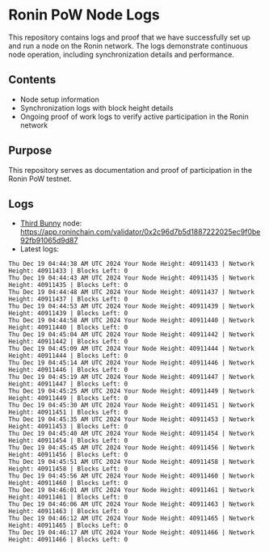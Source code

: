 # Ronin PoW Node Logs

This repository contains logs and proof that we have successfully set up and run a node on the Ronin network. The logs demonstrate continuous node operation, including synchronization details and performance.

## Contents

- Node setup information
- Synchronization logs with block height details
- Ongoing proof of work logs to verify active participation in the Ronin network

## Purpose

This repository serves as documentation and proof of participation in the Ronin PoW testnet.

## Logs

- [Third Bunny](https://thirdbunny.xyz/) node: https://app.roninchain.com/validator/0x2c96d7b5d1887222025ec9f0be92fb91065d9d87
- Latest logs:
```
Thu Dec 19 04:44:38 AM UTC 2024 Your Node Height: 40911433 | Network Height: 40911433 | Blocks Left: 0
Thu Dec 19 04:44:43 AM UTC 2024 Your Node Height: 40911435 | Network Height: 40911435 | Blocks Left: 0
Thu Dec 19 04:44:48 AM UTC 2024 Your Node Height: 40911437 | Network Height: 40911437 | Blocks Left: 0
Thu Dec 19 04:44:53 AM UTC 2024 Your Node Height: 40911439 | Network Height: 40911439 | Blocks Left: 0
Thu Dec 19 04:44:58 AM UTC 2024 Your Node Height: 40911440 | Network Height: 40911440 | Blocks Left: 0
Thu Dec 19 04:45:04 AM UTC 2024 Your Node Height: 40911442 | Network Height: 40911442 | Blocks Left: 0
Thu Dec 19 04:45:09 AM UTC 2024 Your Node Height: 40911444 | Network Height: 40911444 | Blocks Left: 0
Thu Dec 19 04:45:14 AM UTC 2024 Your Node Height: 40911446 | Network Height: 40911446 | Blocks Left: 0
Thu Dec 19 04:45:19 AM UTC 2024 Your Node Height: 40911447 | Network Height: 40911447 | Blocks Left: 0
Thu Dec 19 04:45:25 AM UTC 2024 Your Node Height: 40911449 | Network Height: 40911449 | Blocks Left: 0
Thu Dec 19 04:45:30 AM UTC 2024 Your Node Height: 40911451 | Network Height: 40911451 | Blocks Left: 0
Thu Dec 19 04:45:35 AM UTC 2024 Your Node Height: 40911453 | Network Height: 40911453 | Blocks Left: 0
Thu Dec 19 04:45:40 AM UTC 2024 Your Node Height: 40911454 | Network Height: 40911454 | Blocks Left: 0
Thu Dec 19 04:45:45 AM UTC 2024 Your Node Height: 40911456 | Network Height: 40911456 | Blocks Left: 0
Thu Dec 19 04:45:51 AM UTC 2024 Your Node Height: 40911458 | Network Height: 40911458 | Blocks Left: 0
Thu Dec 19 04:45:56 AM UTC 2024 Your Node Height: 40911460 | Network Height: 40911460 | Blocks Left: 0
Thu Dec 19 04:46:01 AM UTC 2024 Your Node Height: 40911461 | Network Height: 40911461 | Blocks Left: 0
Thu Dec 19 04:46:06 AM UTC 2024 Your Node Height: 40911463 | Network Height: 40911463 | Blocks Left: 0
Thu Dec 19 04:46:12 AM UTC 2024 Your Node Height: 40911465 | Network Height: 40911465 | Blocks Left: 0
Thu Dec 19 04:46:17 AM UTC 2024 Your Node Height: 40911466 | Network Height: 40911466 | Blocks Left: 0
```
